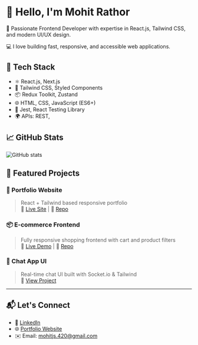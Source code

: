 # 👋 Hello, I'm Mohit Rathor

🚀 Passionate Frontend Developer with expertise in React.js, Tailwind CSS, and modern UI/UX design.

💻 I love building fast, responsive, and accessible web applications.

## 🔧 Tech Stack
- ⚛️ React.js, Next.js
- 💅 Tailwind CSS, Styled Components
- 📦 Redux Toolkit, Zustand
- 🌐 HTML, CSS, JavaScript (ES6+)
- 🧪 Jest, React Testing Library
- 🌍 APIs: REST,

## 📈 GitHub Stats
![GitHub stats](https://github-readme-stats.vercel.app/api?username=mohitrathore&show_icons=true&theme=tokyonight)

## 📂 Featured Projects

### 🧠 Portfolio Website
> React + Tailwind based responsive portfolio  
🔗 [Live Site](https://yourdomain.com) | 📁 [Repo](https://github.com/yourrepo)

### 📦 E-commerce Frontend
> Fully responsive shopping frontend with cart and product filters  
🔗 [Live Demo](https://yourdemo.com) | 📁 [Repo](https://github.com/yourrepo)

### 💬 Chat App UI
> Real-time chat UI built with Socket.io & Tailwind  
🔗 [View Project](https://github.com/yourrepo)

---

## 📬 Let's Connect

- 💼 [LinkedIn](https://linkedin.com/in/yourprofile)
- 🌐 [Portfolio Website](https://yourdomain.com)
- ✉️ Email: mohitjs.420@gmail.com
